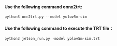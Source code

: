 #### Use the following command onnx2trt:

```python
python3 onn2trt.py --model yolov5m-sim
```

#### Use the following command to execute the TRT file：

```python
python3 jetson_run.py -model yolov5m-sim.trt
```


